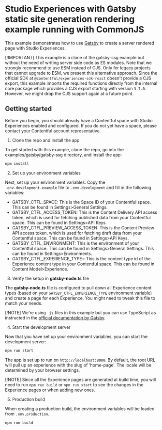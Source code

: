 # Studio Experiences with Gatsby static site generation rendering example running with CommonJS

This example demonstrates how to use [Gatsby](https://www.gatsbyjs.com/) to create a server rendered page with Studio Experiences.


[!IMPORTANT]
This example is a clone of the gatsby-ssg example but without the need of writing server side code as ES modules. Note that we strongly recommend to use ESM instead of CJS. Only for legacy projects that cannot upgrade to ESM, we present this alternative approach. Since the official SDK at `@contentful/experiences-sdk-react` doesn't provide a CJS export, this example imports the required functions directly from the internal core package which provides a CJS export starting with version `3.7.0`. However, we might drop the CJS support again at a future point.

## Getting started

Before you begin, you should already have a Contentful space with Studio Experiences enabled and configured. If you do not yet have a space, please contact your Contentful account representative.

1. Clone the repo and install the app

To get started with this example, clone the repo, go into the examples/gatsby/gatsby-ssg directory, and install the app:

```bash
npm install
```

2. Set up your environment variables

Next, set up your environment variables. Copy the `.env.development.example` file to `.env.development` and fill in the following variables:

- GATSBY_CTFL_SPACE: This is the Space ID of your Contentful space. This can be found in Settings>General Settings.
- GATSBY_CTFL_ACCESS_TOKEN: This is the Content Delivery API access token, which is used for fetching published data from your Contentful space. This can be found in Settings>API Keys.
- GATSBY_CTFL_PREVIEW_ACCESS_TOKEN: This is the Content Preview API access token, which is used for fetching draft data from your Contentful space. This can be found in Settings>API Keys.
- GATSBY_CTFL_ENVIRONMENT: This is the environment of your Contentful space. This can be found in Settings>General Settings. This can be found in Settings>Environments.
- GATSBY_CTFL_EXPERIENCE_TYPE= This is the content type id of the Experience content type in your Contentful space. This can be found in Content Model>Experience.

3. Verify the setup in **gatsby-node.ts** file

The **gatsby-node.ts** file is configured to pull down all Experience content types (based on your `GATSBY_CTFL_EXPERIENCE_TYPE` environment variable) and create a page for each Experience. You might need to tweak this file to match your needs.

[!NOTE]
We're using `.js` files in this example but you can use TypeScript as instructed in the [official documentation by Gatsby](https://www.gatsbyjs.com/docs/how-to/custom-configuration/typescript).

4. Start the development server

Now that you have set up your environment variables, you can start the development server:

```bash
npm run start
```

The app is set up to run on `http://localhost:8000`. By default, the root URL will pull up an experience with the slug of 'home-page'. The locale will be determined by your browser settings.

[!NOTE]
Since all the Experience pages are generated at build time, you will need to run `npm run build` or `npm run start` to see the changes in the Experience pages or when adding new ones.

5. Production build

When creating a production build, the environment variables will be loaded from `.env.production`.

```bash
npm run build
```